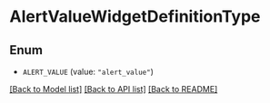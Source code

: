 # AlertValueWidgetDefinitionType

## Enum


* `ALERT_VALUE` (value: `"alert_value"`)


[[Back to Model list]](../README.md#documentation-for-models) [[Back to API list]](../README.md#documentation-for-api-endpoints) [[Back to README]](../README.md)


